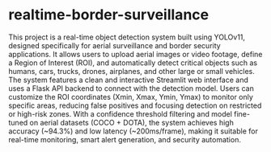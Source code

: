 # realtime-border-surveillance
This project is a real-time object detection system built using YOLOv11, designed specifically for aerial surveillance and border security applications. It allows users to upload aerial images or video footage, define a Region of Interest (ROI), and automatically detect critical objects such as humans, cars, trucks, drones, airplanes, and other large or small vehicles. The system features a clean and interactive Streamlit web interface and uses a Flask API backend to connect with the detection model. Users can customize the ROI coordinates (Xmin, Xmax, Ymin, Ymax) to monitor only specific areas, reducing false positives and focusing detection on restricted or high-risk zones. With a confidence threshold filtering and model fine-tuned on aerial datasets (COCO + DOTA), the system achieves high accuracy (~94.3%) and low latency (~200ms/frame), making it suitable for real-time monitoring, smart alert generation, and security automation.
